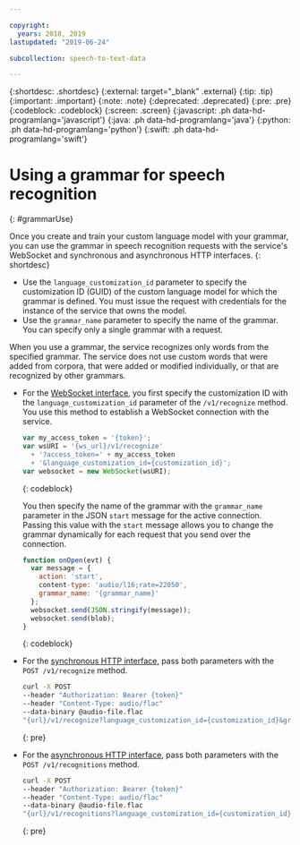 ```yaml
---

copyright:
  years: 2018, 2019
lastupdated: "2019-06-24"

subcollection: speech-to-text-data

---
```


{:shortdesc: .shortdesc}
{:external: target="_blank" .external}
{:tip: .tip}
{:important: .important}
{:note: .note}
{:deprecated: .deprecated}
{:pre: .pre}
{:codeblock: .codeblock}
{:screen: .screen}
{:javascript: .ph data-hd-programlang='javascript'}
{:java: .ph data-hd-programlang='java'}
{:python: .ph data-hd-programlang='python'}
{:swift: .ph data-hd-programlang='swift'}

# Using a grammar for speech recognition
{: #grammarUse}

Once you create and train your custom language model with your grammar, you can use the grammar in speech recognition requests with the service's WebSocket and synchronous and asynchronous HTTP interfaces.
{: shortdesc}

-   Use the `language_customization_id` parameter to specify the customization ID (GUID) of the custom language model for which the grammar is defined. You must issue the request with credentials for the instance of the service that owns the model.
-   Use the `grammar_name` parameter to specify the name of the grammar. You can specify only a single grammar with a request.

When you use a grammar, the service recognizes only words from the specified grammar. The service does not use custom words that were added from corpora, that were added or modified individually, or that are recognized by other grammars.

-   For the [WebSocket interface](/docs/services/speech-to-text-data?topic=speech-to-text-data-websockets), you first specify the customization ID with the `language_customization_id` parameter of the `/v1/recognize` method. You use this method to establish a WebSocket connection with the service.

    ```javascript
    var my_access_token = '{token}';
    var wsURI = '{ws_url}/v1/recognize'
      + '?access_token=' + my_access_token
      + '&language_customization_id={customization_id}';
    var websocket = new WebSocket(wsURI);
    ```
    {: codeblock}

    You then specify the name of the grammar with the `grammar_name` parameter in the JSON `start` message for the active connection. Passing this value with the `start` message allows you to change the grammar dynamically for each request that you send over the connection.

    ```javascript
    function onOpen(evt) {
      var message = {
        action: 'start',
        content-type: 'audio/l16;rate=22050',
        grammar_name: '{grammar_name}'
      };
      websocket.send(JSON.stringify(message));
      websocket.send(blob);
    }
    ```
    {: codeblock}
-   For the [synchronous HTTP interface](/docs/services/speech-to-text-data?topic=speech-to-text-data-http), pass both parameters with the `POST /v1/recognize` method.

    ```bash
    curl -X POST
    --header "Authorization: Bearer {token}"
    --header "Content-Type: audio/flac"
    --data-binary @audio-file.flac
    "{url}/v1/recognize?language_customization_id={customization_id}&grammar_name={grammar_name}"
    ```
    {: pre}
-   For the [asynchronous HTTP interface](/docs/services/speech-to-text-data?topic=speech-to-text-data-async), pass both parameters with the `POST /v1/recognitions` method.

    ```bash
    curl -X POST
    --header "Authorization: Bearer {token}"
    --header "Content-Type: audio/flac"
    --data-binary @audio-file.flac
    "{url}/v1/recognitions?language_customization_id={customization_id}&grammar_name={grammar_name}"
    ```
    {: pre}
